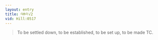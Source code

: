 ```yaml
---
layout: entry
title: འཆའ་√2
vid: Hill:0517
---
```

> To be settled down, to be established, to be set up, to be made TC\.


